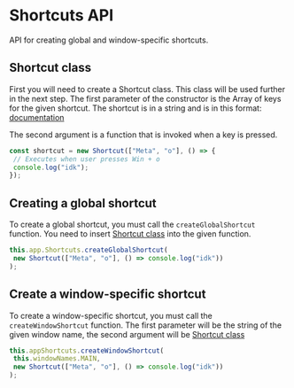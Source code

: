 # Shortcuts API

API for creating global and window-specific shortcuts.

## Shortcut class

First you will need to create a Shortcut class. This class will be used further in the next step. The first parameter of the constructor is the Array of keys for the given shortcut. The shortcut is in a string and is in this format: [documentation](https://developer.mozilla.org/en-US/docs/Web/API/KeyboardEvent/key)

The second argument is a function that is invoked when a key is pressed.

```javascript
const shortcut = new Shortcut(["Meta", "o"], () => {
 // Executes when user presses Win + o
 console.log("idk");
});
```

## Creating a global shortcut

To create a global shortcut, you must call the `createGlobalShortcut` function. You need to insert [Shortcut class](#shortcut-trida) into the given function.

```javascript
this.app.Shortcuts.createGlobalShortcut(
 new Shortcut(["Meta", "o"], () => console.log("idk"))
);
```

## Create a window-specific shortcut

To create a window-specific shortcut, you must call the `createWindowShortcut` function. The first parameter will be the string of the given window name, the second argument will be [Shortcut class](#shortcut-trida)

```javascript
this.appShortcuts.createWindowShortcut(
 this.windowNames.MAIN,
 new Shortcut(["Meta", "o"], () => console.log("idk"))
);
```
